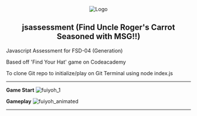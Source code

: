 <div align="center">
  <img alt="Logo" src="https://github.com/user-attachments/assets/a22d15d8-740a-4343-9243-48e00624d603">
</div>
<h2 align="center">jsassessment (Find Uncle Roger's Carrot Seasoned with MSG!!)</h2>

Javascript Assessment for FSD-04 (Generation)

Based off 'Find Your Hat' game on Codeacademy

To clone Git repo to initialize/play on Git Terminal using node index.js

---

**Game Start**
![fuiyoh_1](https://github.com/user-attachments/assets/bdb4388e-12fc-49ff-a6ea-135501b8e226)


**Gameplay**
![fuiyoh_animated](https://github.com/user-attachments/assets/5675c11a-60c3-4a18-b265-f32881e4c41e)


---
